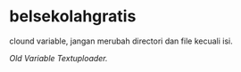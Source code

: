 # belsekolahgratis
clound variable, jangan merubah directori dan file kecuali isi.

_Old Variable Textuploader._
